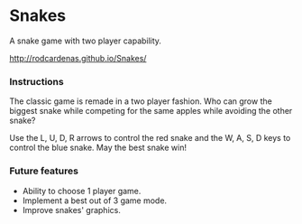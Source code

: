 # Snakes
A snake game with two player capability.

http://rodcardenas.github.io/Snakes/

### Instructions
The classic game is remade in a two player fashion. Who can grow the biggest snake while competing for the same apples while avoiding the other snake?

Use the L, U, D, R arrows to control the red snake and the W, A, S, D keys to control the blue snake. May the best snake win!


### Future features
- Ability to choose 1 player game.
- Implement a best out of 3 game mode.
- Improve snakes' graphics.
